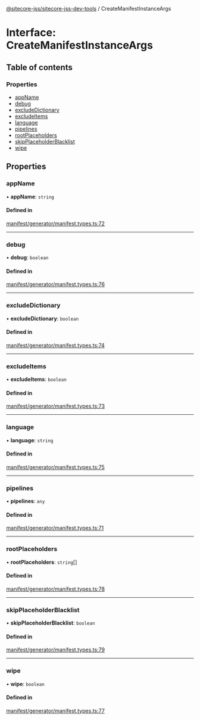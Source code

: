 [@sitecore-jss/sitecore-jss-dev-tools](../README.md) / CreateManifestInstanceArgs

# Interface: CreateManifestInstanceArgs

## Table of contents

### Properties

- [appName](CreateManifestInstanceArgs.md#appname)
- [debug](CreateManifestInstanceArgs.md#debug)
- [excludeDictionary](CreateManifestInstanceArgs.md#excludedictionary)
- [excludeItems](CreateManifestInstanceArgs.md#excludeitems)
- [language](CreateManifestInstanceArgs.md#language)
- [pipelines](CreateManifestInstanceArgs.md#pipelines)
- [rootPlaceholders](CreateManifestInstanceArgs.md#rootplaceholders)
- [skipPlaceholderBlacklist](CreateManifestInstanceArgs.md#skipplaceholderblacklist)
- [wipe](CreateManifestInstanceArgs.md#wipe)

## Properties

### appName

• **appName**: `string`

#### Defined in

[manifest/generator/manifest.types.ts:72](https://github.com/Sitecore/jss/blob/0b8b1fca9/packages/sitecore-jss-dev-tools/src/manifest/generator/manifest.types.ts#L72)

---

### debug

• **debug**: `boolean`

#### Defined in

[manifest/generator/manifest.types.ts:76](https://github.com/Sitecore/jss/blob/0b8b1fca9/packages/sitecore-jss-dev-tools/src/manifest/generator/manifest.types.ts#L76)

---

### excludeDictionary

• **excludeDictionary**: `boolean`

#### Defined in

[manifest/generator/manifest.types.ts:74](https://github.com/Sitecore/jss/blob/0b8b1fca9/packages/sitecore-jss-dev-tools/src/manifest/generator/manifest.types.ts#L74)

---

### excludeItems

• **excludeItems**: `boolean`

#### Defined in

[manifest/generator/manifest.types.ts:73](https://github.com/Sitecore/jss/blob/0b8b1fca9/packages/sitecore-jss-dev-tools/src/manifest/generator/manifest.types.ts#L73)

---

### language

• **language**: `string`

#### Defined in

[manifest/generator/manifest.types.ts:75](https://github.com/Sitecore/jss/blob/0b8b1fca9/packages/sitecore-jss-dev-tools/src/manifest/generator/manifest.types.ts#L75)

---

### pipelines

• **pipelines**: `any`

#### Defined in

[manifest/generator/manifest.types.ts:71](https://github.com/Sitecore/jss/blob/0b8b1fca9/packages/sitecore-jss-dev-tools/src/manifest/generator/manifest.types.ts#L71)

---

### rootPlaceholders

• **rootPlaceholders**: `string`[]

#### Defined in

[manifest/generator/manifest.types.ts:78](https://github.com/Sitecore/jss/blob/0b8b1fca9/packages/sitecore-jss-dev-tools/src/manifest/generator/manifest.types.ts#L78)

---

### skipPlaceholderBlacklist

• **skipPlaceholderBlacklist**: `boolean`

#### Defined in

[manifest/generator/manifest.types.ts:79](https://github.com/Sitecore/jss/blob/0b8b1fca9/packages/sitecore-jss-dev-tools/src/manifest/generator/manifest.types.ts#L79)

---

### wipe

• **wipe**: `boolean`

#### Defined in

[manifest/generator/manifest.types.ts:77](https://github.com/Sitecore/jss/blob/0b8b1fca9/packages/sitecore-jss-dev-tools/src/manifest/generator/manifest.types.ts#L77)

